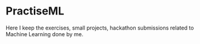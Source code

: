 # PractiseML

Here I keep the exercises, small projects, hackathon submissions related to Machine Learning done by me.
